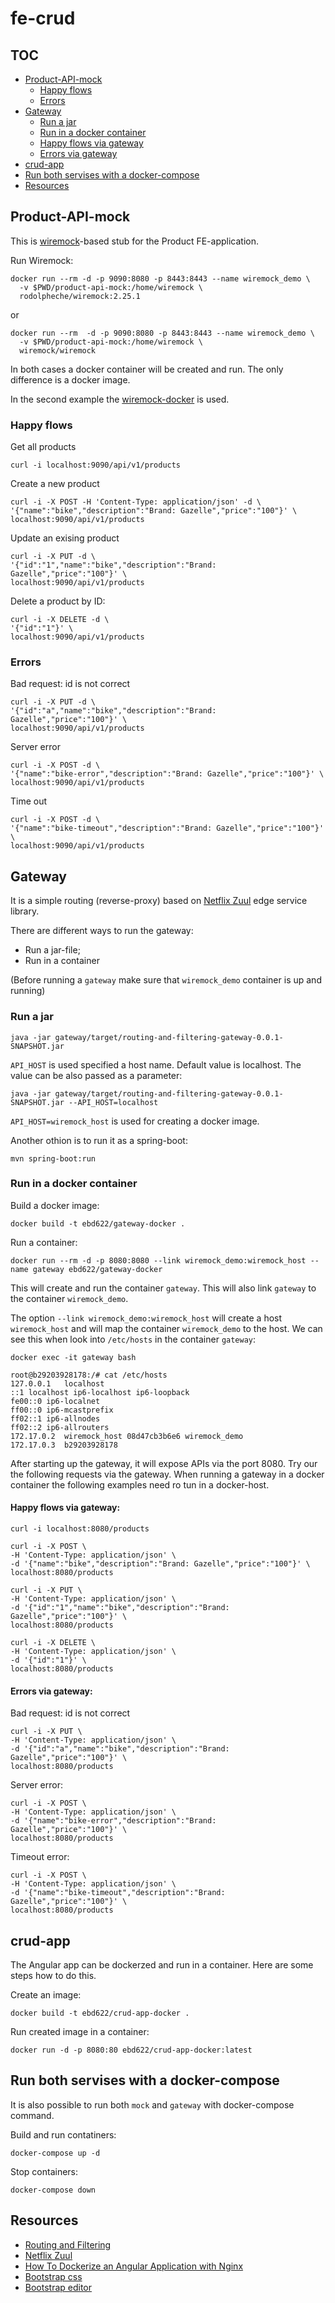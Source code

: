 # fe-crud

## TOC
* [Product-API-mock](#product-api-mock)
   * [Happy flows](#happy-flows)
   * [Errors](#errors)
* [Gateway](#gateway)
   * [Run a jar](https://github.com/ebd622/fe-crud/blob/main/README.md#run-a-jar)
   * [Run in a docker container](https://github.com/ebd622/fe-crud/blob/main/README.md#run-in-a-docker-container)
   * [Happy flows via gateway](https://github.com/ebd622/fe-crud/blob/main/README.md#happy-flows-via-gateway)
   * [Errors via gateway](https://github.com/ebd622/fe-crud/blob/main/README.md#errors-via-gateway)
* [crud-app](#crud-app)
* [Run both servises with a docker-compose](#run-both-servises-with-a-docker-compose)
* [Resources](#resources)

## Product-API-mock
This is [wiremock](http://wiremock.org/)-based stub for the Product FE-application.

Run Wiremock:
```
docker run --rm -d -p 9090:8080 -p 8443:8443 --name wiremock_demo \
  -v $PWD/product-api-mock:/home/wiremock \
  rodolpheche/wiremock:2.25.1
```
or
```
docker run --rm  -d -p 9090:8080 -p 8443:8443 --name wiremock_demo \
  -v $PWD/product-api-mock:/home/wiremock \
  wiremock/wiremock
```
In both cases a docker container will be created and run. The only difference is a docker image. 

In the second example the [wiremock-docker](https://github.com/wiremock/wiremock-docker) is used.

### Happy flows
Get all products
```
curl -i localhost:9090/api/v1/products
```
Create a new product
```
curl -i -X POST -H 'Content-Type: application/json' -d \
'{"name":"bike","description":"Brand: Gazelle","price":"100"}' \
localhost:9090/api/v1/products
```
Update an exising product
```
curl -i -X PUT -d \
'{"id":"1","name":"bike","description":"Brand: Gazelle","price":"100"}' \
localhost:9090/api/v1/products
```

Delete a product by ID:
```
curl -i -X DELETE -d \
'{"id":"1"}' \
localhost:9090/api/v1/products
```
### Errors
Bad request: id is not correct
```
curl -i -X PUT -d \
'{"id":"a","name":"bike","description":"Brand: Gazelle","price":"100"}' \
localhost:9090/api/v1/products
```

Server error 
```
curl -i -X POST -d \
'{"name":"bike-error","description":"Brand: Gazelle","price":"100"}' \
localhost:9090/api/v1/products
```

Time out
```
curl -i -X POST -d \
'{"name":"bike-timeout","description":"Brand: Gazelle","price":"100"}' \
localhost:9090/api/v1/products
```

## Gateway
It is a simple routing (reverse-proxy) based on [Netflix Zuul](https://github.com/Netflix/zuul) edge service library.

There are different ways to run the gateway:
- Run a jar-file;
- Run in a container

(Before running a `gateway` make sure that `wiremock_demo` container is up and running)
### Run a jar
```
java -jar gateway/target/routing-and-filtering-gateway-0.0.1-SNAPSHOT.jar

```
`API_HOST` is used specified a host name. Default value is localhost. The value can be also passed as a parameter:
```
java -jar gateway/target/routing-and-filtering-gateway-0.0.1-SNAPSHOT.jar --API_HOST=localhost
```
`API_HOST=wiremock_host` is used for creating a docker image.

Another othion is to run it as a spring-boot:
```
mvn spring-boot:run
```

### Run in a docker container
Build a docker image:
```
docker build -t ebd622/gateway-docker .
```
Run a container:
```
docker run --rm -d -p 8080:8080 --link wiremock_demo:wiremock_host --name gateway ebd622/gateway-docker
```
This will create and run the container `gateway`. This will also link `gateway` to the container `wiremock_demo`. 

The option `--link wiremock_demo:wiremock_host` will create a host `wiremock_host` and will map the container `wiremock_demo` to the host. We can see this when look into `/etc/hosts` in the container `gateway`:
```
docker exec -it gateway bash

root@b29203928178:/# cat /etc/hosts
127.0.0.1	localhost
::1	localhost ip6-localhost ip6-loopback
fe00::0	ip6-localnet
ff00::0	ip6-mcastprefix
ff02::1	ip6-allnodes
ff02::2	ip6-allrouters
172.17.0.2	wiremock_host 08d47cb3b6e6 wiremock_demo
172.17.0.3	b29203928178
```
After starting up the gateway, it will expose APIs via the port 8080.
Try our the following requests via the gateway. When running a gateway in a docker container the 
following examples need ro tun in a docker-host.

#### Happy flows via gateway:
```
curl -i localhost:8080/products
```
```
curl -i -X POST \
-H 'Content-Type: application/json' \
-d '{"name":"bike","description":"Brand: Gazelle","price":"100"}' \
localhost:8080/products
```
```
curl -i -X PUT \
-H 'Content-Type: application/json' \
-d '{"id":"1","name":"bike","description":"Brand: Gazelle","price":"100"}' \
localhost:8080/products
```
```
curl -i -X DELETE \
-H 'Content-Type: application/json' \
-d '{"id":"1"}' \
localhost:8080/products
```

#### Errors via gateway:
Bad request: id is not correct
```
curl -i -X PUT \
-H 'Content-Type: application/json' \
-d '{"id":"a","name":"bike","description":"Brand: Gazelle","price":"100"}' \
localhost:8080/products
```
Server error:
```
curl -i -X POST \
-H 'Content-Type: application/json' \
-d '{"name":"bike-error","description":"Brand: Gazelle","price":"100"}' \
localhost:8080/products
```

Timeout error:
```
curl -i -X POST \
-H 'Content-Type: application/json' \
-d '{"name":"bike-timeout","description":"Brand: Gazelle","price":"100"}' \
localhost:8080/products
```

## crud-app
The Angular app can be dockerzed and run in a container. Here are some steps how to do this.

Create an image:
```
docker build -t ebd622/crud-app-docker .
```
Run created image in a container:
```
docker run -d -p 8080:80 ebd622/crud-app-docker:latest
```

## Run both servises with a docker-compose
It is also possible to run both `mock` and `gateway` with docker-compose command.

Build and run contatiners:
```
docker-compose up -d
```
Stop containers:
```
docker-compose down
```



## Resources
* [Routing and Filtering](https://spring.io/guides/gs/routing-and-filtering/)
* [Netflix Zuul](https://github.com/Netflix/zuul)
* [How To Dockerize an Angular Application with Nginx](https://www.indellient.com/blog/how-to-dockerize-an-angular-application-with-nginx)
* [Bootstrap css](https://getbootstrap.com/docs/3.4/css/)
* [Bootstrap editor](https://angrytools.com/bootstrap/editor/)
